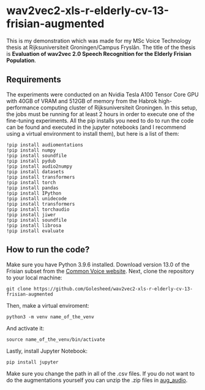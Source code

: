 # wav2vec2-xls-r-elderly-cv-13-frisian-augmented
This is my demonstration which was made for my MSc Voice Technology thesis at Rijksuniversiteit Groningen/Campus Fryslân. The title of the thesis is **Evaluation of wav2vec 2.0 Speech Recognition for the Elderly Frisian Population**.
## Requirements
The experiments were conducted on an Nvidia Tesla A100 Tensor Core GPU with 40GB of VRAM and 512GB of memory from the Habrok high-performance computing cluster of Rijksuniversiteit Groningen. In this setup, the jobs must be running for at least 2 hours in order to execute one of the fine-tuning experiments. All the pip installs you need to do to run the code can be found and executed in the jupyter notebooks (and I recommend using a virtual environment to install them), but here is a list of them:
```
!pip install audiomentations
!pip install numpy
!pip install soundfile
!pip install pydub
!pip install audio2numpy
!pip install datasets
!pip install transformers
!pip install torch
!pip install pandas
!pip install IPython
!pip install unidecode
!pip install transformers
!pip install torchaudio
!pip install jiwer
!pip install soundfile
!pip install librosa
!pip install evaluate
```


## How to run the code?
Make sure you have Python 3.9.6 installed. 
Download version 13.0 of the Frisian subset from the [Common Voice website](https://commonvoice.mozilla.org/en/datasets).
Next, clone the repository to your local machine:
```
git clone https://github.com/Golesheed/wav2vec2-xls-r-elderly-cv-13-frisian-augmented
``` 
Then, make a virtual enviroment:
```
python3 -m venv name_of_the_venv
```
And activate it:
```
source name_of_the_venv/bin/activate
```
Lastly, install Jupyter Notebook:
```
pip install jupyter
```
Make sure you change the path in all of the .csv files. If you do not want to do the augmentations yourself you can unzip the .zip files in [aug_audio](https://github.com/Golesheed/wav2vec2-xls-r-elderly-cv-13-frisian-augmented/tree/main/aug_audio).


